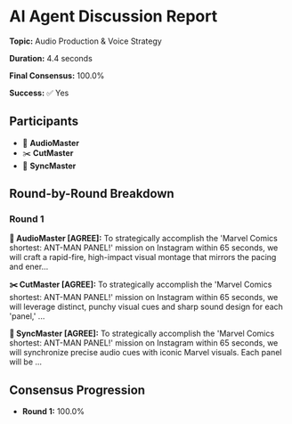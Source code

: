 # AI Agent Discussion Report

**Topic:** Audio Production & Voice Strategy

**Duration:** 4.4 seconds

**Final Consensus:** 100.0%

**Success:** ✅ Yes

## Participants

- 🎵 **AudioMaster**
- ✂️ **CutMaster**
- 🎯 **SyncMaster**

## Round-by-Round Breakdown

### Round 1

**🎵 AudioMaster [AGREE]:** To strategically accomplish the 'Marvel Comics shortest: ANT-MAN PANEL!' mission on Instagram within 65 seconds, we will craft a rapid-fire, high-impact visual montage that mirrors the pacing and ener...

**✂️ CutMaster [AGREE]:** To strategically accomplish the 'Marvel Comics shortest: ANT-MAN PANEL!' mission on Instagram within 65 seconds, we will leverage distinct, punchy visual cues and sharp sound design for each 'panel,' ...

**🎯 SyncMaster [AGREE]:** To strategically accomplish the 'Marvel Comics shortest: ANT-MAN PANEL!' mission on Instagram within 65 seconds, we will synchronize precise audio cues with iconic Marvel visuals.  Each panel will be ...

## Consensus Progression

- **Round 1:** 100.0%
